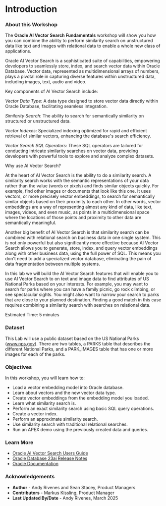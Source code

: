 # Introduction

### About this Workshop

The **Oracle AI Vector Search Fundamentals** workshop will show you how you can combine the ability to perform similarity search on unstructured data like text and images with relational data to enable a whole new class of applications.

Oracle AI Vector Search is a sophisticated suite of capabilities, empowering developers to seamlessly store, index, and search vector data within Oracle Database. Vector data, represented as multidimensional arrays of numbers, plays a pivotal role in capturing diverse features within unstructured data, including images, text, audio and video.

Key components of AI Vector Search include:

*Vector Data Type*: A data type designed to store vector data directly within Oracle Database, facilitating seamless integration.

*Similarity Search*: The ability to search for semantically similarity on structured or unstructured data.

*Vector Indexes*: Specialized indexing optimized for rapid and efficient retrieval of similar vectors, enhancing the database's search efficiency.

*Vector Search SQL Operators*: These SQL operators are tailored for conducting intricate similarity searches on vector data, providing developers with powerful tools to explore and analyze complex datasets.

Why use AI Vector Search?

At the heart of AI Vector Search is the ability to do a similarity search. A similarity search works with the semantic representations of your data rather than the value (words or pixels) and finds similar objects quickly. For example, find other images or documents that look like this one.  It uses vectors, or more precisely vector embeddings, to search for semantically similar objects based on their proximity to each other. In other words, vector embeddings are a way of representing almost any kind of data, like text, images, videos, and even music, as points in a multidimensional space where the locations of those points and proximity to other data are semantically meaningful.

Another big benefit of AI Vector Search is that similarity search can be combined with relational search on business data in one single system. This is not only powerful but also significantly more effective because AI Vector Search allows you to generate, store, index, and query vector embeddings along with other business data, using the full power of SQL. This means you don't need to add a specialized vector database, eliminating the pain of data fragmentation between multiple systems.

In this lab we will build the AI Vector Search features that will enable you to use AI Vector Search to on text and image data to find attributes of US National Parks based on your interests. For example, you may want to search for parks where you can have a family picnic, go rock climbing, or see spectacular sights. You might also want to narrow your search to parks that are close to your planned destination. Finding a good match in this case requires combining a similarity search with searches on relational data.

Estimated Time: 5 minutes

### Dataset

This Lab will use a public dataset based on the US National Parks (www.nps.gov). There are two tables, a PARKS table that describes the different National Parks, and a PARK_IMAGES table that has one or more images for each of the parks.

### Objectives

In this workshop, you will learn how to:
* Load a vector embedding model into Oracle database.
* Learn about vectors and the new vector data type.
* Create vector embeddings from the embedding model you loaded.
* Learn what similarity search is.
* Perform an exact similarity search using basic SQL query operations.
* Create a vector index.
* Perform an approximate similarity search.
* Use similarity search with traditional relational searches.
* Run an APEX demo using the previously created data and queries.

### Learn More

* [Oracle AI Vector Search Users Guide](https://docs.oracle.com/en/database/oracle/oracle-database/23/vecse/index.html)
* [Oracle Database 23ai Release Notes](https://docs.oracle.com/en/database/oracle/oracle-database/23/rnrdm/index.html)
* [Oracle Documentation](http://docs.oracle.com)

### Acknowledgements
* **Author** - Andy Rivenes and Sean Stacey, Product Managers
* **Contributors** - Markus Kissling, Product Manager
* **Last Updated By/Date** - Andy Rivenes, March 2025
